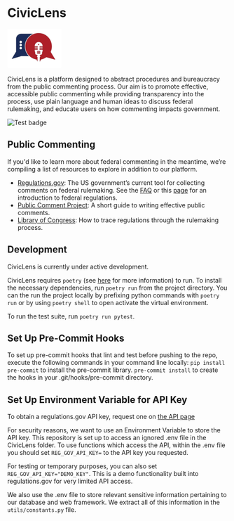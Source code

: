
# CivicLens

![logo](docs/assets/logo.png)

CivicLens is a platform designed to abstract procedures and bureaucracy from the public commenting process. Our aim is to promote effective, accessible public commenting while providing transparency into the process, use plain language and human ideas to discuss federal rulemaking, and educate users on how commenting impacts government.

![Test badge](https://github.com/uchicago-capp-30320/CivicLens/actions/workflows/lint-test.yml/badge.svg)

## Public Commenting

If you'd like to learn more about federal commenting in the meantime, we’re compiling a list of resources to explore in addition to our platform.
- [Regulations.gov](https://www.regulations.gov/): The US government’s current tool for collecting comments on federal rulemaking. See the [FAQ](https://www.regulations.gov/faq) or this [page](https://www.regulations.gov/learn) for an introduction to federal regulations.
- [Public Comment Project](https://publiccommentproject.org/how-to): A short guide to writing effective public comments.
- [Library of Congress](https://guides.loc.gov/trace-federal-regulations/docket-information): How to trace regulations through the rulemaking process.


## Development

CivicLens is currently under active development.

CivicLens requires `poetry` (see [here](https://python-poetry.org/) for more information) to run. To install the necessary dependencies, run `poetry run` from the project directory. You can the run the project locally by prefixing python commands with `poetry run` or by using `poetry shell` to open activate the virtual environment.

To run the test suite, run `poetry run pytest`.

## Set Up Pre-Commit Hooks
To set up pre-commit hooks that lint and test before pushing to the repo, execute the following commands in your command line locally:
`pip install pre-commit` to install the pre-commit library.
`pre-commit install` to create the hooks in your .git/hooks/pre-commit directory.

## Set Up Environment Variable for API Key
To obtain a regulations.gov API key, request one on [the API page](https://open.gsa.gov/api/regulationsgov/#getting-started)

For security reasons, we want to use an Environment Variable to store the API key. This repository is set up to access an ignored .env file in the CivicLens folder. To use functions which access the API, within the .env file you should set ```REG_GOV_API_KEY=``` to the API key you requested. 

For testing or temporary purposes, you can also set ```REG_GOV_API_KEY="DEMO_KEY"```. This is a demo functionality built into regulations.gov for very limited API access.

We also use the .env file to store relevant sensitive information pertaining to our database and web framework. We extract all of this information in the ```utils/constants.py``` file.